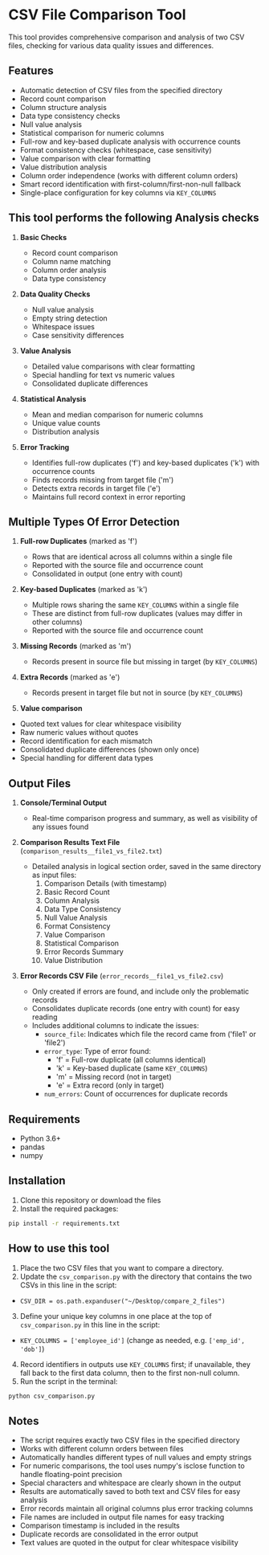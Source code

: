 # CSV File Comparison Tool
This tool provides comprehensive comparison and analysis of two CSV files, checking for various data quality issues and differences.


## Features
- Automatic detection of CSV files from the specified directory
- Record count comparison
- Column structure analysis
- Data type consistency checks
- Null value analysis
- Statistical comparison for numeric columns
- Full-row and key-based duplicate analysis with occurrence counts
- Format consistency checks (whitespace, case sensitivity)
- Value comparison with clear formatting
- Value distribution analysis
- Column order independence (works with different column orders)
- Smart record identification with first-column/first-non-null fallback
- Single-place configuration for key columns via `KEY_COLUMNS`


## This tool performs the following Analysis checks

1. **Basic Checks**
   - Record count comparison
   - Column name matching
   - Column order analysis
   - Data type consistency

2. **Data Quality Checks**
   - Null value analysis
   - Empty string detection
   - Whitespace issues
   - Case sensitivity differences

3. **Value Analysis**
   - Detailed value comparisons with clear formatting
   - Special handling for text vs numeric values
   - Consolidated duplicate differences

4. **Statistical Analysis**
   - Mean and median comparison for numeric columns
   - Unique value counts
   - Distribution analysis

5. **Error Tracking**
   - Identifies full-row duplicates ('f') and key-based duplicates ('k') with occurrence counts
   - Finds records missing from target file ('m')
   - Detects extra records in target file ('e')
   - Maintains full record context in error reporting


## Multiple Types Of Error Detection

1. **Full-row Duplicates** (marked as 'f')
   - Rows that are identical across all columns within a single file
   - Reported with the source file and occurrence count
   - Consolidated in output (one entry with count)

2. **Key-based Duplicates** (marked as 'k')
   - Multiple rows sharing the same `KEY_COLUMNS` within a single file
   - These are distinct from full-row duplicates (values may differ in other columns)
   - Reported with the source file and occurrence count

3. **Missing Records** (marked as 'm')
   - Records present in source file but missing in target (by `KEY_COLUMNS`)

4. **Extra Records** (marked as 'e')
   - Records present in target file but not in source (by `KEY_COLUMNS`)

5. **Value comparison**
  - Quoted text values for clear whitespace visibility
  - Raw numeric values without quotes
  - Record identification for each mismatch
  - Consolidated duplicate differences (shown only once)
  - Special handling for different data types

    
## Output Files

1. **Console/Terminal Output**
   - Real-time comparison progress and summary, as well as visibility of any issues found

2. **Comparison Results Text File** (`comparison_results__file1_vs_file2.txt`)
   - Detailed analysis in logical section order, saved in the same directory as input files:
     1. Comparison Details (with timestamp)
     2. Basic Record Count
     3. Column Analysis
     4. Data Type Consistency
     5. Null Value Analysis
     6. Format Consistency
     7. Value Comparison
     8. Statistical Comparison
     9. Error Records Summary
     10. Value Distribution
  
3. **Error Records CSV File** (`error_records__file1_vs_file2.csv`)
   - Only created if errors are found, and include only the problematic records
   - Consolidates duplicate records (one entry with count) for easy reading
   - Includes additional columns to indicate the issues:
     - `source_file`: Indicates which file the record came from ('file1' or 'file2')
     - `error_type`: Type of error found:
       - 'f' = Full-row duplicate (all columns identical)
       - 'k' = Key-based duplicate (same `KEY_COLUMNS`)
       - 'm' = Missing record (not in target)
       - 'e' = Extra record (only in target)
     - `num_errors`: Count of occurrences for duplicate records


## Requirements
- Python 3.6+
- pandas
- numpy


## Installation
1. Clone this repository or download the files
2. Install the required packages:
```bash
pip install -r requirements.txt
```

## How to use this tool
1. Place the two CSV files that you want to compare a directory.
2. Update the `csv_comparison.py` with the directory that contains the two CSVs in this line in the script:
  - `CSV_DIR = os.path.expanduser("~/Desktop/compare_2_files")`
3. Define your unique key columns in one place at the top of `csv_comparison.py` in this line in the script:
  - `KEY_COLUMNS = ['employee_id']` (change as needed, e.g. `['emp_id', 'dob']`)
4. Record identifiers in outputs use `KEY_COLUMNS` first; if unavailable, they fall back to the first data column, then to the first non-null column.
5. Run the script in the terminal:
```bash
python csv_comparison.py
```

## Notes
- The script requires exactly two CSV files in the specified directory
- Works with different column orders between files
- Automatically handles different types of null values and empty strings
- For numeric comparisons, the tool uses numpy's isclose function to handle floating-point precision
- Special characters and whitespace are clearly shown in the output
- Results are automatically saved to both text and CSV files for easy analysis
- Error records maintain all original columns plus error tracking columns
- File names are included in output file names for easy tracking
- Comparison timestamp is included in the results
- Duplicate records are consolidated in the error output
- Text values are quoted in the output for clear whitespace visibility 
